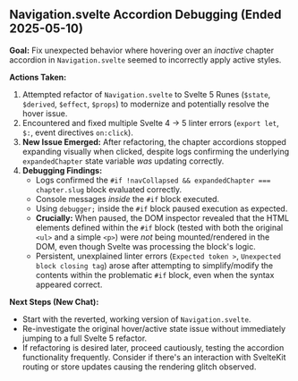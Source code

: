 ## Navigation.svelte Accordion Debugging (Ended 2025-05-10)

**Goal:** Fix unexpected behavior where hovering over an _inactive_ chapter accordion in `Navigation.svelte` seemed to incorrectly apply active styles.

**Actions Taken:**

1.  Attempted refactor of `Navigation.svelte` to Svelte 5 Runes (`$state`, `$derived`, `$effect`, `$props`) to modernize and potentially resolve the hover issue.
2.  Encountered and fixed multiple Svelte 4 -> 5 linter errors (`export let`, `$:`, event directives `on:click`).
3.  **New Issue Emerged:** After refactoring, the chapter accordions stopped expanding visually when clicked, despite logs confirming the underlying `expandedChapter` state variable _was_ updating correctly.
4.  **Debugging Findings:**
    - Logs confirmed the `#if !navCollapsed && expandedChapter === chapter.slug` block evaluated correctly.
    - Console messages _inside_ the `#if` block executed.
    - Using `debugger;` inside the `#if` block paused execution as expected.
    - **Crucially:** When paused, the DOM inspector revealed that the HTML elements defined within the `#if` block (tested with both the original `<ul>` and a simple `<p>`) were _not_ being mounted/rendered in the DOM, even though Svelte was processing the block's logic.
    - Persistent, unexplained linter errors (`Expected token >`, `Unexpected block closing tag`) arose after attempting to simplify/modify the contents within the problematic `#if` block, even when the syntax appeared correct.

**Next Steps (New Chat):**

- Start with the reverted, working version of `Navigation.svelte`.
- Re-investigate the original hover/active state issue without immediately jumping to a full Svelte 5 refactor.
- If refactoring is desired later, proceed cautiously, testing the accordion functionality frequently. Consider if there's an interaction with SvelteKit routing or store updates causing the rendering glitch observed.
